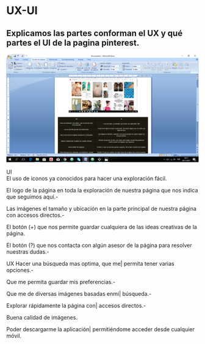 # UX-UI
## Explicamos las partes conforman el UX y qué partes el UI de la pagina pinterest.
![pinterest](assets/imag/img.png)


UI                              
El uso de iconos ya conocidos para hacer una exploración fácil.

El logo de la página en toda la exploración de nuestra página que nos indica que seguimos aquí.-

Las imágenes el tamaño y ubicación en la parte principal de nuestra página con accesos directos.-


El botón (+) que nos permite guardar cualquiera de las ideas creativas de la página.

El botón (?) que nos contacta con algún asesor de la página para resolver nuestras dudas.-

UX
Hacer una búsqueda mas optima, que me| permita tener varias opciones.-

Que me permita guardar mis preferencias.-

Que me de diversas imágenes basadas enmi| búsqueda.-

Explorar rápidamente la página con| accesos directos.-

Buena calidad de imágenes.

Poder descargarme la aplicación| permitiéndome acceder desde cualquier móvil.
